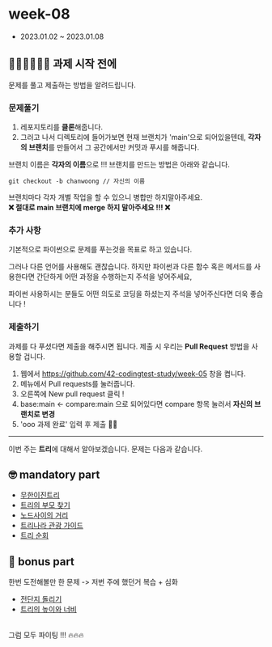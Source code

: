 # week-08

-   2023.01.02 ~ 2023.01.08

## 🧑🏻‍💻👩🏻‍💻 과제 시작 전에

문제를 풀고 제출하는 방법을 알려드립니다.

### 문제풀기

1. 레포지토리를 **클론**해줍니다.
2. 그러고 나서 디렉토리에 들어가보면 현재 브랜치가 'main'으로 되어있을텐데, **각자의 브랜치**를 만들어서 그 공간에서만 커밋과 푸시를 해줍니다.

브랜치 이름은 **각자의 이름**으로 !!! 브랜치를 만드는 방법은 아래와 같습니다.

```git
git checkout -b chanwoong // 자신의 이름
```

브랜치마다 각자 개별 작업을 할 수 있으니 병합만 하지말아주세요.  
**❌ 절대로 main 브랜치에 merge 하지 말아주세요 !!! ❌**

### 추가 사항

기본적으로 파이썬으로 문제를 푸는것을 목표로 하고 있습니다.

그러나 다른 언어를 사용해도 괜찮습니다. 하지만 파이썬과 다른 함수 혹은 메서드를 사용한다면 간단하게 어떤 과정을 수행하는지 주석을 넣어주세요,

파이썬 사용하시는 분들도 어떤 의도로 코딩을 하셨는지 주석을 넣어주신다면 더욱 좋습니다 !

### 제출하기

과제를 다 푸셨다면 제출을 해주시면 됩니다. 제출 시 우리는 **Pull Request** 방법을 사용할 겁니다.

1. 웹에서 https://github.com/42-codingtest-study/week-05 창을 켭니다.
2. 메뉴에서 Pull requests를 눌러줍니다.
3. 오른쪽에 New pull request 클릭 !
4. base:main <- compare:main 으로 되어있다면 compare 항목 눌러서 **자신의 브랜치로 변경**
5. 'ooo 과제 완료' 입력 후 제출 👏🏻

---

이번 주는 **트리**에 대해서 알아보겠습니다.
문제는 다음과 같습니다.

## 🤓 mandatory part

-   [무한이진트리](https://www.acmicpc.net/problem/2078)
-   [트리의 부모 찾기](https://www.acmicpc.net/problem/11725)
-   [노드사이의 거리](https://www.acmicpc.net/problem/1240)
-   [트리나라 관광 가이드](https://www.acmicpc.net/problem/15805)
-   [트리 순회](https://www.acmicpc.net/problem/22856)

## 🧐 bonus part

한번 도전해볼만 한 문제 -> 저번 주에 했던거 복습 + 심화

-   [전단지 돌리기](https://www.acmicpc.net/problem/19542)
-   [트리의 높이와 너비](https://www.acmicpc.net/problem/2250)

<br>그럼 모두 파이팅 !!! 🔥🔥🔥
